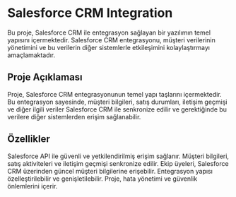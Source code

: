 # Salesforce CRM Integration
Bu proje, Salesforce CRM ile entegrasyon sağlayan bir yazılımın temel yapısını içermektedir. Salesforce CRM entegrasyonu, müşteri verilerinin yönetimini ve bu verilerin diğer sistemlerle etkileşimini kolaylaştırmayı amaçlamaktadır.

## Proje Açıklaması
Proje, Salesforce CRM entegrasyonunun temel yapı taşlarını içermektedir. Bu entegrasyon sayesinde, müşteri bilgileri, satış durumları, iletişim geçmişi ve diğer ilgili veriler Salesforce CRM ile senkronize edilir ve gerektiğinde bu verilere diğer sistemlerden erişim sağlanabilir.

## Özellikler
Salesforce API ile güvenli ve yetkilendirilmiş erişim sağlanır.
Müşteri bilgileri, satış aktiviteleri ve iletişim geçmişi senkronize edilir.
Ekip üyeleri, Salesforce CRM üzerinden güncel müşteri bilgilerine erişebilir.
Entegrasyon yapısı özelleştirilebilir ve genişletilebilir.
Proje, hata yönetimi ve güvenlik önlemlerini içerir.
